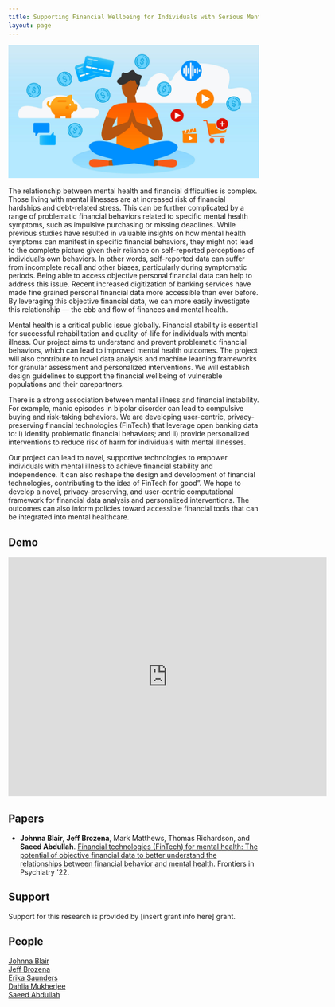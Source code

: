 ```yaml
--- 
title: Supporting Financial Wellbeing for Individuals with Serious Mental Illness 
layout: page
---
```


<div class="row">
    <div class="col-md-12">
	<div class="col-xs-offset-1 col-md-10">
	    <img src="/files/images/projects/finhealth.jpg"/>
	</div>
    </div>
</div>

<!-- TODO: review description of project & add external links as needed -->

<!-- from Johnna's personal website -->
The relationship between mental health and financial difficulties is complex. Those living with mental illnesses are at increased risk of financial hardships and debt-related stress. This can be further complicated by a range of problematic financial behaviors related to specific mental health symptoms, such as impulsive purchasing or missing deadlines. While previous studies have resulted in valuable insights on how mental health symptoms can manifest in specific financial behaviors, they might not lead to the complete picture given their reliance on self-reported perceptions of individual’s own behaviors. In other words, self-reported data can suffer from incomplete recall and other biases, particularly during symptomatic periods. Being able to access objective personal financial data can help to address this issue. Recent increased digitization of banking services have made fine grained personal financial data more accessible than ever before. By leveraging this objective financial data, we can more easily investigate this relationship — the ebb and flow of finances and mental health.

<!-- original description from WHI Lab website -->
Mental health is a critical public issue globally. Financial stability is essential for successful rehabilitation and quality-of-life for individuals with mental illness. Our project aims to understand and prevent problematic financial behaviors, which can lead to improved mental health outcomes. The project will also contribute to novel data analysis and machine learning frameworks for granular assessment and personalized interventions. We will establish design guidelines to support the financial wellbeing of vulnerable populations and their carepartners.

There is a strong association between mental illness and financial instability. For example, manic episodes in bipolar disorder can lead to compulsive buying and risk-taking behaviors.  We are developing user-centric, privacy-preserving financial technologies (FinTech) that leverage open banking data to: i) identify problematic financial behaviors; and ii) provide personalized interventions to reduce risk of harm for individuals with mental illnesses.

Our project can lead to novel, supportive technologies to empower individuals with mental illness to achieve financial stability and independence. It can also reshape the design and development of financial technologies, contributing to the idea of FinTech for good”. We hope to develop a novel, privacy-preserving, and user-centric computational framework for financial data analysis and personalized interventions. The outcomes can also inform policies toward accessible financial tools that can be integrated into mental healthcare.

## Demo ##
<iframe width="640" height="480" src="https://www.youtube.com/watch?v=1hMnvuAYE18" frameborder="0" allow="autoplay; encrypted-media" allowfullscreen=""></iframe>

## Papers ##
<!-- TODO: review list of publications -->

* **Johnna Blair**, **Jeff Brozena**, Mark Matthews, Thomas Richardson, and **Saeed Abdullah**.
[Financial technologies (FinTech) for mental health: The potential of objective financial data to better understand the relationships between financial behavior and mental health][frontiers-2022].
Frontiers in Psychiatry '22.

## Support ##
<!-- TODO: list funding sources (if applicable) -->

Support for this research is provided by [insert grant info here] grant.

## People ##
<!-- TODO: review list of collaborators -->
[Johnna Blair](https://johnnablair.weebly.com)  
[Jeff Brozena](https://brozena.net)  
[Erika Saunders](https://profiles.psu.edu/profiles/display/112378)  
[Dahlia Mukherjee](https://profiles.psu.edu/profiles/display/158660182)  
[Saeed Abdullah](https://saeedabdullah.com)

[frontiers-2022]: /404.markdown